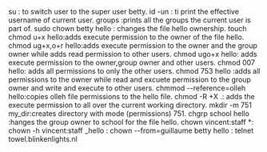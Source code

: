 su : to switch user to the super user betty.
id -un : ti print the effective username of current user.
groups :prints all the groups the current user is part of.
sudo chown betty hello : changes the file hello ownership.
touch
chmod u+x hello:adds execute permission to the owner of the file hello.
chmod ug+x,o+r hello:adds execute permission to the owner and the group owner while adds read permission to other users.
chmod ugo+x hello: adds execute permission to the owner,group owner and other users.
chmod 007 hello: adds all permissions to only the other users.
chmod 753 hello :adds all permissions to the owner while read and excuete permission to the group owner and write and execute to other users.
chmmod --reference=olleh hello:copies olleh file permissions to the hello file.
chmod -R +X .: adds the execute permission to all over the current working directory.
mkdir -m 751 my_dir:creates directory with mode (permissions) 751.
chgrp school hello :hanges the group owner to school for the file hello.
chown vincent:staff *:
chown -h vincent:staff _hello :
chown --from=guillaume  betty hello :
telnet towel.blinkenlights.nl
